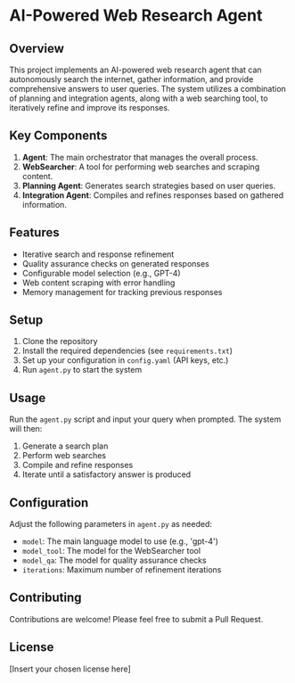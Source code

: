 # AI-Powered Web Research Agent

## Overview
This project implements an AI-powered web research agent that can autonomously search the internet, gather information, and provide comprehensive answers to user queries. The system utilizes a combination of planning and integration agents, along with a web searching tool, to iteratively refine and improve its responses.

## Key Components
1. **Agent**: The main orchestrator that manages the overall process.
2. **WebSearcher**: A tool for performing web searches and scraping content.
3. **Planning Agent**: Generates search strategies based on user queries.
4. **Integration Agent**: Compiles and refines responses based on gathered information.

## Features
* Iterative search and response refinement
* Quality assurance checks on generated responses
* Configurable model selection (e.g., GPT-4)
* Web content scraping with error handling
* Memory management for tracking previous responses

## Setup
1. Clone the repository
2. Install the required dependencies (see `requirements.txt`)
3. Set up your configuration in `config.yaml` (API keys, etc.)
4. Run `agent.py` to start the system

## Usage
Run the `agent.py` script and input your query when prompted. The system will then:
1. Generate a search plan
2. Perform web searches
3. Compile and refine responses
4. Iterate until a satisfactory answer is produced

## Configuration
Adjust the following parameters in `agent.py` as needed:
* `model`: The main language model to use (e.g., 'gpt-4')
* `model_tool`: The model for the WebSearcher tool
* `model_qa`: The model for quality assurance checks
* `iterations`: Maximum number of refinement iterations

## Contributing
Contributions are welcome! Please feel free to submit a Pull Request.

## License
[Insert your chosen license here]
